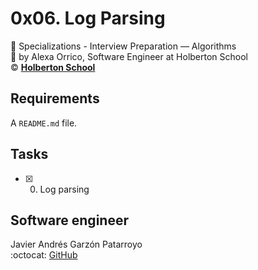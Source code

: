 # 0x06. Log Parsing
:open_file_folder: Specializations - Interview Preparation ― Algorithms  
:bust_in_silhouette: by Alexa Orrico, Software Engineer at Holberton School  
:copyright: **[Holberton School](https://www.holbertonschool.com/)**

## Requirements
A ```README.md``` file.

## Tasks
* [x] 0. Log parsing

## Software engineer
Javier Andrés Garzón Patarroyo  
:octocat: [GitHub](https://github.com/javierandresgp/)
